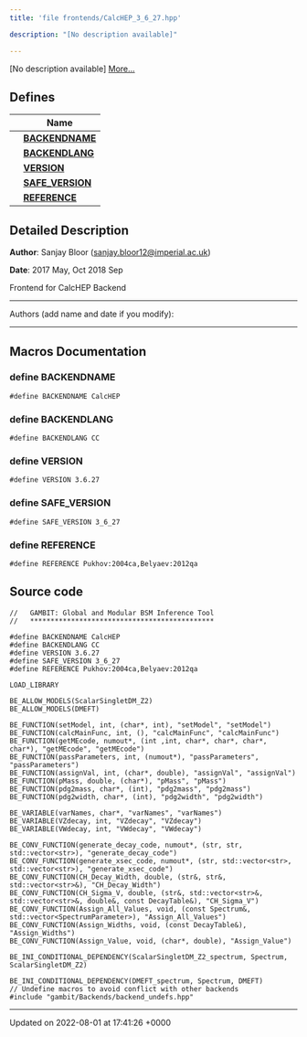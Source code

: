 ```yaml
---
title: 'file frontends/CalcHEP_3_6_27.hpp'

description: "[No description available]"

---
```







[No description available] [More...](#detailed-description)

## Defines

|                | Name           |
| -------------- | -------------- |
|  | **[BACKENDNAME](/documentation/code/darkbit_development/files/calchep__3__6__27_8hpp/#define-backendname)**  |
|  | **[BACKENDLANG](/documentation/code/darkbit_development/files/calchep__3__6__27_8hpp/#define-backendlang)**  |
|  | **[VERSION](/documentation/code/darkbit_development/files/calchep__3__6__27_8hpp/#define-version)**  |
|  | **[SAFE_VERSION](/documentation/code/darkbit_development/files/calchep__3__6__27_8hpp/#define-safe-version)**  |
|  | **[REFERENCE](/documentation/code/darkbit_development/files/calchep__3__6__27_8hpp/#define-reference)**  |

## Detailed Description


**Author**: Sanjay Bloor ([sanjay.bloor12@imperial.ac.uk](mailto:sanjay.bloor12@imperial.ac.uk)) 

**Date**: 2017 May, Oct 2018 Sep

Frontend for CalcHEP Backend



------------------

Authors (add name and date if you modify):



------------------




## Macros Documentation

### define BACKENDNAME

```
#define BACKENDNAME CalcHEP
```


### define BACKENDLANG

```
#define BACKENDLANG CC
```


### define VERSION

```
#define VERSION 3.6.27
```


### define SAFE_VERSION

```
#define SAFE_VERSION 3_6_27
```


### define REFERENCE

```
#define REFERENCE Pukhov:2004ca,Belyaev:2012qa
```


## Source code

```
//   GAMBIT: Global and Modular BSM Inference Tool
//   *********************************************

#define BACKENDNAME CalcHEP
#define BACKENDLANG CC
#define VERSION 3.6.27
#define SAFE_VERSION 3_6_27
#define REFERENCE Pukhov:2004ca,Belyaev:2012qa

LOAD_LIBRARY

BE_ALLOW_MODELS(ScalarSingletDM_Z2)
BE_ALLOW_MODELS(DMEFT)

BE_FUNCTION(setModel, int, (char*, int), "setModel", "setModel")
BE_FUNCTION(calcMainFunc, int, (), "calcMainFunc", "calcMainFunc")
BE_FUNCTION(getMEcode, numout*, (int ,int, char*, char*, char*, char*), "getMEcode", "getMEcode")
BE_FUNCTION(passParameters, int, (numout*), "passParameters", "passParameters")
BE_FUNCTION(assignVal, int, (char*, double), "assignVal", "assignVal")
BE_FUNCTION(pMass, double, (char*), "pMass", "pMass")
BE_FUNCTION(pdg2mass, char*, (int), "pdg2mass", "pdg2mass")
BE_FUNCTION(pdg2width, char*, (int), "pdg2width", "pdg2width")

BE_VARIABLE(varNames, char*, "varNames", "varNames")
BE_VARIABLE(VZdecay, int, "VZdecay", "VZdecay")
BE_VARIABLE(VWdecay, int, "VWdecay", "VWdecay")

BE_CONV_FUNCTION(generate_decay_code, numout*, (str, str, std::vector<str>), "generate_decay_code")
BE_CONV_FUNCTION(generate_xsec_code, numout*, (str, std::vector<str>, std::vector<str>), "generate_xsec_code")
BE_CONV_FUNCTION(CH_Decay_Width, double, (str&, str&, std::vector<str>&), "CH_Decay_Width")
BE_CONV_FUNCTION(CH_Sigma_V, double, (str&, std::vector<str>&, std::vector<str>&, double&, const DecayTable&), "CH_Sigma_V")
BE_CONV_FUNCTION(Assign_All_Values, void, (const Spectrum&, std::vector<SpectrumParameter>), "Assign_All_Values")
BE_CONV_FUNCTION(Assign_Widths, void, (const DecayTable&), "Assign_Widths")
BE_CONV_FUNCTION(Assign_Value, void, (char*, double), "Assign_Value")

BE_INI_CONDITIONAL_DEPENDENCY(ScalarSingletDM_Z2_spectrum, Spectrum, ScalarSingletDM_Z2)

BE_INI_CONDITIONAL_DEPENDENCY(DMEFT_spectrum, Spectrum, DMEFT)
// Undefine macros to avoid conflict with other backends
#include "gambit/Backends/backend_undefs.hpp"
```


-------------------------------

Updated on 2022-08-01 at 17:41:26 +0000
